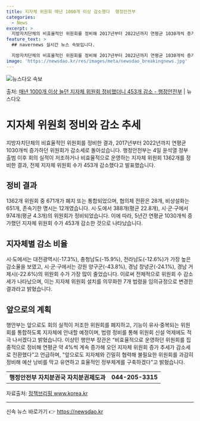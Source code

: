 ```yaml
---
title: 지자체 위원회 매년 1000개 이상 감소했다  행정안전부
categories:
  - News
excerpt: >
  지방자치단체의 비효율적인 위원회를 정비해 2017년부터 2022년까지 연평균 1030개씩 증가하던 위원회가 …
feature_text: >
  ## navernews 실시간 뉴스 속보입니다.

  지방자치단체의 비효율적인 위원회를 정비해 2017년부터 2022년까지 연평균 1030개씩 증가하던 위원회가 …
image: 'https://newsdao.kr/res/images/meta/newsdao_breakingnews.jpg'
---
```


![뉴스다오 속보](https://newsdao.kr/res/images/meta/newsdao_breakingnews.jpg)

<p>출처: <a href="https://newsdao.kr/3273" rel="dofollow">매년 1000개 이상 늘던 지자체 위원회 정비했더니 453개 감소 - 행정안전부</a> | 뉴스다오</p>

<h1>지자체 위원회 정비와 감소 추세</h1>
<p data-ke-size="size16">지방자치단체의 비효율적인 위원회를 정비한 결과, 2017년부터 2022년까지 연평균 1030개씩 증가하던 위원회가 감소세로 돌아섰습니다. 행정안전부는 4일 윤석열 정부 출범 이후 회의 실적이 저조하거나 비효율적으로 운영하는 지자체 위원회 1362개를 정비한 결과, 전체 지자체 위원회 수가 453개 감소했다고 발표했습니다.</p>

<h2>정비 결과</h2>
<p data-ke-size="size16">1362개 위원회 중 671개가 폐지 또는 통합되었으며, 협의체 전환은 28개, 비상설화는 651개, 존속기한 명시는 12개였습니다. 시·도에서 388개(평균 22.8개), 시·군·구에서 974개(평균 4.3개)의 위원회가 정비되었습니다. 이에 따라, 5년간 연평균 1030개씩 증가했던 지자체 위원회 수가 453개 감소한 것으로 나타났습니다.</p>

<h2>지자체별 감소 비율</h2>
<p data-ke-size="size16">시·도에서는 대전광역시(-17.3%), 충청남도(-15.9%), 전라남도(-12.6%)가 가장 높은 감소율을 보였고, 시·군·구에서는 강원 양구군(-43.8%), 경남 창녕군(-24.1%), 경남 거제시(-22.6%)의 위원회 수가 가장 많이 줄었습니다. 이로써 전체적으로 위원회 수 감소세가 나타났으며, 이는 지자체 위원회 설치를 의무화한 7개 법령을 임의규정으로 변경한 결과라고 밝혔습니다.</p>

<h2>앞으로의 계획</h2>
<p data-ke-size="size16">행안부는 앞으로도 회의 실적이 저조한 위원회를 폐지하고, 기능이 유사·중복되는 위원회를 통합하도록 지자체에 안내할 예정이며, 법령 정비를 통해 위원회 신설 억제에도 적극 나서겠다고 밝혔습니다. 이상민 행안부 장관은 “비효율적으로 운영하던 위원회를 집중적으로 정비해 연평균 약 4%씩 계속 증가해 오던 지자체 위원회 증가 추세가 감소세로 전환했다”고 언급하며, "앞으로도 지자체와 긴밀히 협력해 불필요한 위원회를 과감히 정비해 예산 낭비를 막고 유연하고 효율적인 정부체계를 구축하겠다"고 밝혔습니다.</p>

<table>
  <tr>
    <td style="text-align: center; height: 17px;"><b>행정안전부 자치분권국 자치분권제도과</b></td>
    <td style="text-align: center; height: 17px;"><b>044-205-3315</b></td>
  </tr>
</table>
<p data-ke-size="size16">자료출처: <a href="https://newsdao.kr/3273">정책브리핑 www.korea.kr</a></p>
<hr> 

신속 뉴스 바로가기 👉 <a href="https://newsdao.kr" rel="dofollow">https://newsdao.kr</a>


